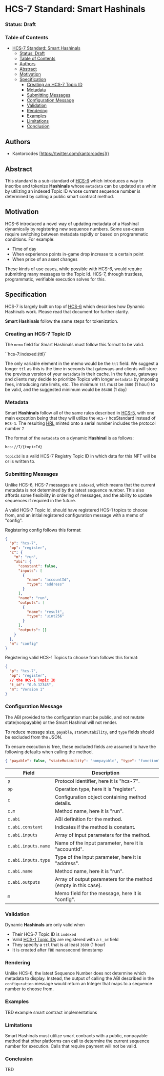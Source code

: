 # HCS-7 Standard: Smart Hashinals

### Status: Draft

### Table of Contents

- [HCS-7 Standard: Smart Hashinals](#hcs-7-standard-smart-hashinals)
    - [Status: Draft](#status-draft)
    - [Table of Contents](#table-of-contents)
  - [Authors](#authors)
  - [Abstract](#abstract)
  - [Motivation](#motivation)
  - [Specification](#specification)
    - [Creating an HCS-7 Topic ID](#creating-an-hcs-7-topic-id)
    - [Metadata](#metadata)
    - [Submitting Messages](#submitting-messages)
    - [Configuration Message](#configuration-message)
    - [Validation](#validation)
    - [Rendering](#rendering)
    - [Examples](#examples)
    - [Limitations](#limitations)
    - [Conclusion](#conclusion)

## Authors

- Kantorcodes [https://twitter.com/kantorcodes]()

## Abstract

This standard is a sub-standard of [HCS-6](./hcs-6.md) which introduces a way to inscribe and tokenize **Hashinals** whose `metadata` can be updated at a whim by utilizing an indexed Topic ID whose current sequence number is determined by calling a public smart contract method.

## Motivation

HCS-6 introduced a novel way of updating metadata of a Hashinal dynamically by registering new sequence numbers. Some use-cases require switching between metadata rapidly or based on programmatic conditions. For example:

- Time of day
- When experience points in-game drop increase to a certain point
- When price of an asset changes

These kinds of use cases, while possible with HCS-6, would require submitting many messages to the Topic Id. HCS-7, through trustless, programmatic, verifiable execution solves for this.

## Specification

HCS-7 is largely built on top of [HCS-6](./hcs-6.md) which describes how Dynamic Hashinals work. Please read that document for further clarity.

**Smart Hashinals** follow the same steps for tokenization.

### Creating an HCS-7 Topic ID

The `memo` field for Smart Hashinals must follow this format to be valid.

``hcs-7:indexed:{ttl}`

The only variable element in the memo would be the `ttl` field. We suggest a longer `ttl` as this is the time in seconds that gateways and clients will store the previous version of your `metadata` in their cache. In the future, gateways and clients may decide to prioritize Topics with longer `metadata` by imposing fees, introducing rate limits, etc. The minimum `ttl` must be `3600` (1 hour) to be valid, and the suggested minimum would be `86400` (1 day)

### Metadata

Smart **Hashinals** follow all of the same rules described in [HCS-5](./hcs-5.md), with one main exception being that they will utilize the `HCS-7` hcsStandard instead of `HCS-1`. The resulting [HRL](../definitions.md) minted onto a serial number includes the protocol number `7`

The format of the `metadata` on a dynamic **Hashinal** is as follows:

`hcs://7/{topicId}`

`topicId` is a valid HCS-7 Registry Topic ID in which data for this NFT will be or is written to.

### Submitting Messages

Unlike HCS-6, HCS-7 messages are `indexed`, which means that the current metadata is not determined by the latest sequence number. This also affords some flexibility in ordering of messages, and the ability to update sequences if required in the future.

A valid HCS-7 Topic Id, should have registered HCS-1 topics to choose from, and an initial registered configuration message with a memo of "config".

Registering config follows this format:

```json
{
  "p": "hcs-7",
  "op": "register",
  "c": {
    "m": "run",
    "abi": {
      "constant": false,
      "inputs": [
        {
          "name": "accountId",
          "type": "address"
        }
      ],
      "name": "run",
      "outputs": [
        {
          "name": "result",
          "type": "uint256"
        }
      ],
      "outputs": []
    }
  },
  "m": "config"
}
```

Registering valid HCS-1 Topics to choose from follows this format:

```json
{
  "p": "hcs-7",
  "op": "register",
  // the HCS-1 Topic ID
  "t_id": "0.0.12345",
  "m": "Version 1"
}
```

### Configuration Message

The ABI provided to the configuration must be public, and not mutate state(nonpayable) or the Smart Hashinal will not render.

To reduce message size, `payable`, `stateMutability`, and `type` fields should be excluded from the JSON.

To ensure execution is free, these excluded fields are assumed to have the following defaults when calling the method.

```json
{ "payable": false, "stateMutability": "nonpayable", "type": "function" }
```

| Field               | Description                                                     |
| ------------------- | --------------------------------------------------------------- |
| `p`                 | Protocol identifier, here it is "hcs-7".                        |
| `op`                | Operation type, here it is "register".                          |
| `c`                 | Configuration object containing method details.                 |
| `c.m`               | Method name, here it is "run".                                  |
| `c.abi`             | ABI definition for the method.                                  |
| `c.abi.constant`    | Indicates if the method is constant.                            |
| `c.abi.inputs`      | Array of input parameters for the method.                       |
| `c.abi.inputs.name` | Name of the input parameter, here it is "accountId".            |
| `c.abi.inputs.type` | Type of the input parameter, here it is "address".              |
| `c.abi.name`        | Method name, here it is "run".                                  |
| `c.abi.outputs`     | Array of output parameters for the method (empty in this case). |
| `m`                 | Memo field for the message, here it is "config".                |

### Validation

Dynamic **Hashinals** are only valid when

- Their HCS-7 Topic ID is `indexed`
- Valid [HCS-1 Topic IDs](./hcs-1.md) are registered with a `t_id` field
- They specify a `ttl` that is at least `3600` (1 hour)
- It is created after `TBD` nanosecond timestamp

### Rendering

Unlike HCS-6, the latest Sequence Number does not determine which metadata to display. Instead, the output of calling the ABI described in the `configuration` message would return an Integer that maps to a sequence number to choose from.

### Examples

TBD example smart contract implementations

### Limitations

Smart Hashinals must utilize smart contracts with a public, nonpayable method that other platforms can call to determine the current sequence number for execution. Calls that require payment will not be valid.

### Conclusion

TBD
